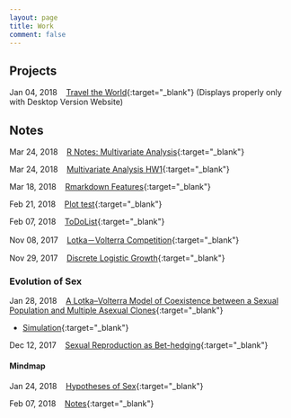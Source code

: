 ```yaml
---
layout: page
title: Work
comment: false
---
```

<!-- Jan. Feb. Mar. Apr. May Jun. Jul. Aug. Sep. Oct. Nov. Dec.  -->

<style>
    tab0 { padding-left: 2em; }
    tab1 { padding-left: 4em; }
    tab2 { padding-left: 8em; }
    ul {list-style-image: none;}
</style>

## **Projects**

Jan 04, 2018 &nbsp;&nbsp; [Travel the World](https://rlads2017g1.github.io/presentation.html){:target="_blank"} (Displays properly only with Desktop Version Website)


## **Notes**
Mar 24, 2018 &nbsp;&nbsp; [R Notes: Multivariate Analysis](./notes/multi_Rnotes.html){:target="_blank"}

Mar 24, 2018 &nbsp;&nbsp; [Multivariate Analysis HW1](./notes/HW.html){:target="_blank"}

Mar 18, 2018 &nbsp;&nbsp; [Rmarkdown Features](./notes/rmd_features.html){:target="_blank"}

Feb 21, 2018 &nbsp;&nbsp; [Plot test](./notes/graphics/widget_test.html){:target="_blank"}

Feb 07, 2018 &nbsp;&nbsp; [ToDoList](./notes/ToDoList.html){:target="_blank"}

Nov 08, 2017 &nbsp;&nbsp; [Lotka－Volterra Competition](./notes/simulation/competition.html){:target="_blank"}

Nov 29, 2017 &nbsp;&nbsp; [Discrete Logistic Growth](./notes/simulation/Discrete_Logistic.html){:target="_blank"}

### **Evolution of Sex**

Jan 28, 2018 &nbsp;&nbsp; [A Lotka–Volterra Model of Coexistence between a Sexual Population and Multiple Asexual Clones](./notes/EvoSex/Doncaster_2002/LK.html){:target="_blank"}

  - [Simulation](./notes/EvoSex/simulation/Rmd/model.html){:target="_blank"}

Dec 12, 2017 &nbsp;&nbsp; [Sexual Reproduction as Bet-hedging](./notes/EvoSex/sexual_reproduction_bet_hedging/good_harsh_competition.html){:target="_blank"}

#### **Mindmap**
Jan 24, 2018 &nbsp;&nbsp; [Hypotheses of Sex](./notes/EvoSex/thoughts/Hypothesis_of_Sex.html){:target="_blank"}

Feb 07, 2018 &nbsp;&nbsp; [Notes](./notes/EvoSex/thoughts/Notes.html){:target="_blank"}

<br><br>